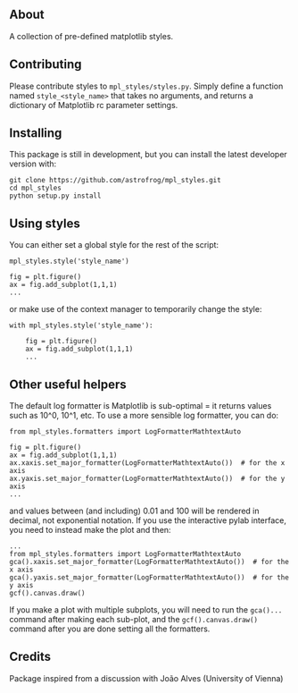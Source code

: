 About
-----

A collection of pre-defined matplotlib styles.

Contributing
------------

Please contribute styles to ``mpl_styles/styles.py``. Simply define a function
named ``style_<style_name>`` that takes no arguments, and returns a dictionary
of Matplotlib rc parameter settings.

Installing
----------

This package is still in development, but you can install the latest developer
version with:

    git clone https://github.com/astrofrog/mpl_styles.git
    cd mpl_styles
    python setup.py install

Using styles
------------

You can either set a global style for the rest of the script:

    mpl_styles.style('style_name')

    fig = plt.figure()
    ax = fig.add_subplot(1,1,1)
    ...

or make use of the context manager to temporarily change the style:

    with mpl_styles.style('style_name'):

        fig = plt.figure()
        ax = fig.add_subplot(1,1,1)
        ...

Other useful helpers
--------------------

The default log formatter is Matplotlib is sub-optimal = it returns values such
as 10^0, 10^1, etc. To use a more sensible log formatter, you can do:

    from mpl_styles.formatters import LogFormatterMathtextAuto

    fig = plt.figure()
    ax = fig.add_subplot(1,1,1)
    ax.xaxis.set_major_formatter(LogFormatterMathtextAuto())  # for the x axis
    ax.yaxis.set_major_formatter(LogFormatterMathtextAuto())  # for the y axis
    ...

and values between (and including) 0.01 and 100 will be rendered in decimal,
not exponential notation. If you use the interactive pylab interface, you need to instead make the plot and then:

    ...
    from mpl_styles.formatters import LogFormatterMathtextAuto
    gca().xaxis.set_major_formatter(LogFormatterMathtextAuto())  # for the x axis
    gca().yaxis.set_major_formatter(LogFormatterMathtextAuto())  # for the y axis
    gcf().canvas.draw()

If you make a plot with multiple subplots, you will need to run the
``gca()...`` command after making each sub-plot, and the
``gcf().canvas.draw()`` command after you are done setting all the formatters.

Credits
-------

Package inspired from a discussion with João Alves (University of Vienna)
